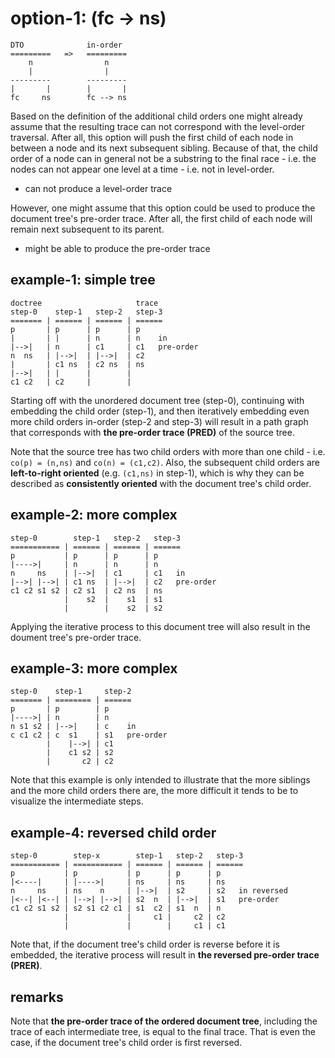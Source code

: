 
<!-- ======================================================================= -->
# option-1: (fc -> ns)

```
DTO              in-order
=========   =>   =========
    n                n
    |                |
---------        ---------
|       |        |       |
fc     ns        fc --> ns
```

Based on the definition of the additional child orders one might already
assume that the resulting trace can not correspond with the level-order
traversal. After all, this option will push the first child of each node
in between a node and its next subsequent sibling. Because of that, the
child order of a node can in general not be a substring to the final
race - i.e. the nodes can not appear one level at a time - i.e. not in
level-order.

* can not produce a level-order trace

However, one might assume that this option could be used to produce the
document tree's pre-order trace. After all, the first child of each node
will remain next subsequent to its parent.

* might be able to produce the pre-order trace

<!-- ======================================================================= -->
## example-1: simple tree

```
doctree                     trace
step-0    step-1   step-2   step-3
======= | ====== | ====== | ======
p       | p      | p      | p
|       | |      | n      | n    in
|-->|   | n      | c1     | c1   pre-order
n  ns   | |-->|  | |-->|  | c2
|       | c1 ns  | c2 ns  | ns
|-->|   | |      |        |
c1 c2   | c2     |        |
```

Starting off with the unordered document tree (step-0), continuing with
embedding the child order (step-1), and then iteratively embedding even
more child orders in-order (step-2 and step-3) will result in a path graph
that corresponds with **the pre-order trace (PRED)** of the source tree.

Note that the source tree has two child orders with more than one child -
i.e. `co(p) = (n,ns)` and `co(n) = (c1,c2)`. Also, the subsequent child
orders are **left-to-right oriented** (e.g. `(c1,ns)` in step-1), which
is why they can be described as **consistently oriented** with the
document tree's child order.

<!-- ======================================================================= -->
## example-2: more complex

```
step-0        step-1   step-2   step-3
=========== | ====== | ====== | ======
p           | p      | p      | p
|---->|     | n      | n      | n
n     ns    | |-->|  | c1     | c1   in
|-->| |-->| | c1 ns  | |-->|  | c2   pre-order
c1 c2 s1 s2 | c2 s1  | c2 ns  | ns
            |    s2  |    s1  | s1
            |        |    s2  | s2
```

Applying the iterative process to this document tree will also result in the
doument tree's pre-order trace.

<!-- ======================================================================= -->
## example-3: more complex

```
step-0    step-1     step-2
======= | ======== | ======
p       | p        | p
|---->| | n        | n
n s1 s2 | |-->|    | c    in
c c1 c2 | c  s1    | s1   pre-order
        |    |-->| | c1
        |    c1 s2 | s2
        |       c2 | c2
```

Note that this example is only intended to illustrate that the more siblings
and the more child orders there are, the more difficult it tends to be to
visualize the intermediate steps.

<!-- ======================================================================= -->
## example-4: reversed child order

```
step-0        step-x        step-1   step-2   step-3
=========== | =========== | ====== | ====== | ======
p           | p           | p      | p      | p
|<----|     | |---->|     | ns     | ns     | ns
n     ns    | ns    n     | |-->|  | s2     | s2   in reversed
|<--| |<--| | |-->| |-->| | s2  n  | |-->|  | s1   pre-order
c1 c2 s1 s2 | s2 s1 c2 c1 | s1  c2 | s1  n  | n
            |             |     c1 |     c2 | c2
            |             |        |     c1 | c1
```

Note that, if the document tree's child order is reverse before it is embedded,
the iterative process will result in **the reversed pre-order trace (PRER)**.

<!-- ======================================================================= -->
## remarks

Note that **the pre-order trace of the ordered document tree**, including the
trace of each intermediate tree, is equal to the final trace. That is even
the case, if the document tree's child order is first reversed.
